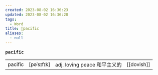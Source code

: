 ```yaml
---
created: 2023-08-02 16:36:23
updated: 2023-08-02 16:36:28
tags:
  - Word
title: 📖pacific
aliases:
  - null
---
```


<pre><strong>pacific</strong></pre>
|   |   |   |   |
|---|---|---|---|
|pacific|[pəˈsɪfɪk]|adj. loving peace 和平主义的|[[dovish]]|